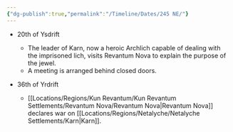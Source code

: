```yaml
---
{"dg-publish":true,"permalink":"/Timeline/Dates/245 NE/"}
---
```



- 20th of Ysdrift
	- The leader of Karn, now a heroic Archlich capable of dealing with the imprisoned lich, visits Revantum Nova to explain the purpose of the jewel.
	- A meeting is arranged behind closed doors.

- 36th of Yrdrift
	- [[Locations/Regions/Kun Revantum/Kun Revantum Settlements/Revantum Nova/Revantum Nova\|Revantum Nova]] declares war on [[Locations/Regions/Netalyche/Netalyche Settlements/Karn\|Karn]].